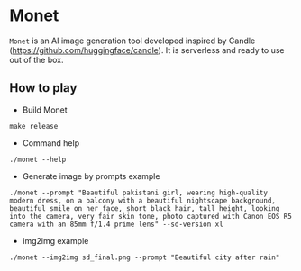 # Monet

`Monet` is an AI image generation tool developed inspired by Candle
(https://github.com/huggingface/candle). It is serverless and ready to use out
of the box.

## How to play

- Build Monet

```
make release
```

- Command help

```
./monet --help
```

- Generate image by prompts example

```
./monet --prompt "Beautiful pakistani girl, wearing high-quality modern dress, on a balcony with a beautiful nightscape background, beautiful smile on her face, short black hair, tall height, looking into the camera, very fair skin tone, photo captured with Canon EOS R5 camera with an 85mm f/1.4 prime lens" --sd-version xl
```

- img2img example

```
./monet --img2img sd_final.png --prompt "Beautiful city after rain"
```